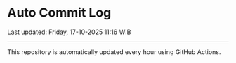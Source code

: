 # Auto Commit Log

Last updated: Friday, 17-10-2025 11:16 WIB

---

This repository is automatically updated every hour using GitHub Actions.
